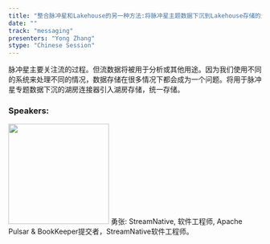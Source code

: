 ```yaml
---
title: "整合脉冲星和Lakehouse的另一种方法:将脉冲星主题数据下沉到Lakehouse存储的连接器"
date: "" 
track: "messaging"
presenters: "Yong Zhang"
stype: "Chinese Session"
---
```

脉冲星主要关注流的过程。但流数据将被用于分析或其他用途。因为我们使用不同的系统来处理不同的情况，数据存储在很多情况下都会成为一个问题。将用于脉冲星专题数据下沉的湖房连接器引入湖房存储，统一存储。
 ### Speakers: 
 <img src="images/speaker/1207.png" width="200" />
 勇张: StreamNative, 软件工程师, Apache Pulsar & BookKeeper提交者，StreamNative软件工程师。
 